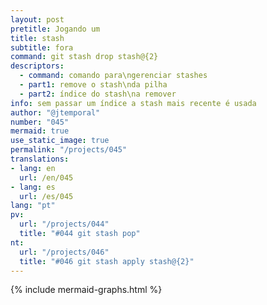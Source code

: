 ```yaml
---
layout: post
pretitle: Jogando um
title: stash
subtitle: fora
command: git stash drop stash@{2}
descriptors:
  - command: comando para\ngerenciar stashes
  - part1: remove o stash\nda pilha
  - part2: índice do stash\na remover
info: sem passar um índice a stash mais recente é usada
author: "@jtemporal"
number: "045"
mermaid: true
use_static_image: true
permalink: "/projects/045"
translations:
- lang: en
  url: /en/045
- lang: es
  url: /es/045
lang: "pt"
pv:
  url: "/projects/044"
  title: "#044 git stash pop"
nt:
  url: "/projects/046"
  title: "#046 git stash apply stash@{2}"
---
```


{% include mermaid-graphs.html %}
